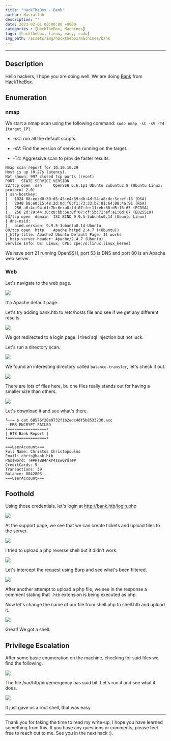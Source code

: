 ```yaml
---
title: "HackTheBox - Bank"
author: Nasrallah
description: ""
date: 2023-02-01 00:00:00 +0000
categories : [HackTheBox, Machines]
tags: [hackthebox, linux, easy, sudo]
img_path: /assets/img/hackthebox/machines/bank
---
```


<div align="center"> <script src="https://www.hackthebox.eu/badge/565048"></script> </div>

---


## **Description**

Hello hackers, I hope you are doing well. We are doing [Bank](https://app.hackthebox.com/machines/bank) from [HackTheBox](https://www.hackthebox.com).

## **Enumeration**

### nmap

We start a nmap scan using the following command: `sudo nmap -sC -sV -T4 {target_IP}`.

- -sC: run all the default scripts.

- -sV: Find the version of services running on the target.

- -T4: Aggressive scan to provide faster results.


```terminal
Nmap scan report for 10.10.10.29
Host is up (0.27s latency).
Not shown: 997 closed tcp ports (reset)
PORT   STATE SERVICE VERSION
22/tcp open  ssh     OpenSSH 6.6.1p1 Ubuntu 2ubuntu2.8 (Ubuntu Linux; protocol 2.0)
| ssh-hostkey: 
|   1024 08:ee:d0:30:d5:45:e4:59:db:4d:54:a8:dc:5c:ef:15 (DSA)
|   2048 b8:e0:15:48:2d:0d:f0:f1:73:33:b7:81:64:08:4a:91 (RSA)
|   256 a0:4c:94:d1:7b:6e:a8:fd:07:fe:11:eb:88:d5:16:65 (ECDSA)
|_  256 2d:79:44:30:c8:bb:5e:8f:07:cf:5b:72:ef:a1:6d:67 (ED25519)
53/tcp open  domain  ISC BIND 9.9.5-3ubuntu0.14 (Ubuntu Linux)
| dns-nsid: 
|_  bind.version: 9.9.5-3ubuntu0.14-Ubuntu
80/tcp open  http    Apache httpd 2.4.7 ((Ubuntu))
|_http-title: Apache2 Ubuntu Default Page: It works
|_http-server-header: Apache/2.4.7 (Ubuntu)
Service Info: OS: Linux; CPE: cpe:/o:linux:linux_kernel
```

We have port 21 running OpenSSH, port 53 is DNS and port 80 is an Apache web server.

### Web

Let's navigate to the web page.

![](1.png)

It'a Apache default page.

Let's try adding bank.htb to /etc/hosts file and see if we get any different results.

![](2.png)

We got redirected to a login page. I tired sql injection but not luck.

Let's run a directory scan.

![](4.png)

We found an interesting directory called `balance-transfer`, let's check it out.

![](3.png)

There are lots of files here, bu one files really stands out for having a smaller size than others.

![](5.png)

Let's download it and see what's there.

```terminal
└──╼ $ cat 68576f20e9732f1b2edc4df5b8533230.acc
--ERR ENCRYPT FAILED
+=================+
| HTB Bank Report |
+=================+

===UserAccount===
Full Name: Christos Christopoulos
Email: chris@bank.htb
Password: !##HTBB4nkP4ssw0rd!##
CreditCards: 5
Transactions: 39
Balance: 8842803 .
===UserAccount===
```


## **Foothold**

Using those credentials, let's login at http://bank.htb/login.php

![](6.png)

At the support page, we see that we can create tickets and upload files to the server.

![](7.png)

I tried to upload a php reverse shell but it didn't work.

![](8.png)

Let's intercept the request using Burp and see what's been filtered.

![](9.png)

After another attempt to upload a php file, we see in the response a comment stating that `.htb` extension is being executed as php.

Now let's change the name of our file from shell.php to shell.htb and upload it.

![](10.png)

Great! We got a shell.


## **Privilege Escalation**

After some basic enumeration on the machine, checking for suid files we find the following.

![](11.png)

The file /var/htb/bin/emergency has suid bit. Let's run it and see what it does.

![](12.png)

It just gave us a root shell, that was easy.



---

Thank you for taking the time to read my write-up, I hope you have learned something from this. If you have any questions or comments, please feel free to reach out to me. See you in the next hack :).
